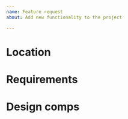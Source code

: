 ```yaml
---
name: Feature request
about: Add new functionality to the project

---
```


# Location

# Requirements

# Design comps
